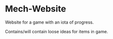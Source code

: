 # Mech-Website
Website for a game with an iota of progress.

Contains/will contain loose ideas for items in game.
